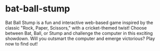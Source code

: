 # bat-ball-stump
Bat Ball Stump is a fun and interactive web-based game inspired by the classic "Rock, Paper, Scissors," with a cricket-themed twist! Choose between Bat, Ball, or Stump and challenge the computer in this exciting showdown. Will you outsmart the computer and emerge victorious? Play now to find out!
